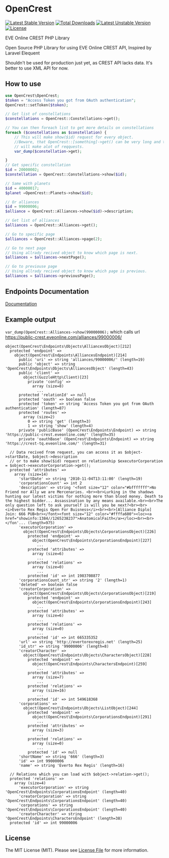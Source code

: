 # OpenCrest
[![Latest Stable Version](https://poser.pugx.org/mentos1386/opencrest/v/stable)](https://packagist.org/packages/mentos1386/opencrest) [![Total Downloads](https://poser.pugx.org/mentos1386/opencrest/downloads)](https://packagist.org/packages/mentos1386/opencrest) [![Latest Unstable Version](https://poser.pugx.org/mentos1386/opencrest/v/unstable)](https://packagist.org/packages/mentos1386/opencrest) [![License](https://poser.pugx.org/mentos1386/opencrest/license)](https://packagist.org/packages/mentos1386/opencrest)

EVE Online CREST PHP Library


Open Source PHP Library for using EVE Online CREST API, Inspired by Laravel Elequent


Shouldn't be used for production just yet, as CREST API lacks data. It's better to use XML API for now.

## How to use

```php
use OpenCrest\OpenCrest;
$token = "Access Token you got from OAuth authentication";
OpenCrest::setToken($token);

// Get list of constellations
$constellations = OpenCrest::Constellations->get();

// You can then foreach list to get more details on constellations
foreach ($constellations as $constellation) {
    // This will make show($id) request for every object.
    //Beware, that OpenCrest::[something]->get() can be very long and that making get request on every item 
    // will make alot of reqquests.
    var_dump($constellation->get);

}
// Get specific constellation
$id = 20000002;
$constellation = OpenCrest::Constellations->show($id);

// Same with planets
$id = 40000017;
$planet =OpenCrest::Planets->show($id);

// Or alliances
$id = 99000006;
$alliance = OpenCrest::Alliances->show($id)->description;

// Get list of alliances
$alliances = OpenCrest::Alliances->get();

// Go to specific page
$alliances = OpenCrest::Alliances->page(2);

// Go to next page
// Using allrady recived object to know which page is next.
$alliances = $alliances->nextPage();

// Go to previouse page
// Using allrady recived object to know which page is previous.
$alliances = $alliances->previousPage();

```

## Endpoints Documentation
[Documentation](https://github.com/mentos1386/OpenCrest/blob/master/src/Endpoints/README.md)

## Example output
`var_dump(OpenCrest::Alliances->show(99000006);` which calls url https://public-crest.eveonline.com/alliances/99000006/

```
object(OpenCrest\Endpoints\Objects\AlliancesObject)[212]
  protected 'endpoint' => 
    object(OpenCrest\Endpoints\AlliancesEndpoint)[214]
      public 'uri' => string 'alliances/99000006/' (length=19)
      public 'object' => string 'OpenCrest\Endpoints\Objects\AlliancesObject' (length=43)
      public 'client' => 
        object(GuzzleHttp\Client)[23]
          private 'config' => 
            array (size=8)
              ...
      protected 'relationId' => null
      protected 'oauth' => boolean false
      protected 'token' => string 'Access Token you got from OAuth authentication' (length=87)
      protected 'routes' => 
        array (size=2)
          0 => string 'get' (length=3)
          1 => string 'show' (length=4)
      private 'publicBase' (OpenCrest\Endpoints\Endpoint) => string 'https://public-crest.eveonline.com/' (length=35)
      private 'oauthBase' (OpenCrest\Endpoints\Endpoint) => string 'https://crest-tq.eveonline.com/' (length=31)
  
  // Data recived from request, you can access it as $object->startDate, $object->description
  // or to make show($id) request on relationship $executorCorporation = $object->executorCorporation->get();
  protected 'attributes' => 
    array (size=14)
      'startDate' => string '2010-11-04T13:11:00' (length=19)
      'corporationsCount' => int 2
      'description' => string '<font size="12" color="#bfffffff">No Friend nor Ally we are Mercenaries. <br><br>Lurking in the shadows hunting our latest victims for nothing more than blood money. Death to the highest bidder... Assassination by any means available.<br><br>The only question left to ask yourself is will you be next?<br><br><i>Everto Rex Regis Open For Buisness</i><br><br>[Alliance Diplo] Join: 666 PUB<br></font><font size="12" color="#ffffa600"><loc><a href="showinfo:1384//1265238237">AnatomicalFaith</a></loc><br><br></fon'... (length=975)
      'executorCorporation' => 
        object(OpenCrest\Endpoints\Objects\CorporationsObject)[226]
          protected 'endpoint' => 
            object(OpenCrest\Endpoints\CorporationsEndpoint)[227]
              ...
          protected 'attributes' => 
            array (size=6)
              ...
          protected 'relations' => 
            array (size=0)
              ...
          protected 'id' => int 1983708877
      'corporationsCount_str' => string '2' (length=1)
      'deleted' => boolean false
      'creatorCorporation' => 
        object(OpenCrest\Endpoints\Objects\CorporationsObject)[219]
          protected 'endpoint' => 
            object(OpenCrest\Endpoints\CorporationsEndpoint)[243]
              ...
          protected 'attributes' => 
            array (size=6)
              ...
          protected 'relations' => 
            array (size=0)
              ...
          protected 'id' => int 665335352
      'url' => string 'http://evertorexregis.net' (length=25)
      'id_str' => string '99000006' (length=8)
      'creatorCharacter' => 
        object(OpenCrest\Endpoints\Objects\CharactersObject)[228]
          protected 'endpoint' => 
            object(OpenCrest\Endpoints\CharactersEndpoint)[259]
              ...
          protected 'attributes' => 
            array (size=7)
              ...
          protected 'relations' => 
            array (size=16)
              ...
          protected 'id' => int 549618368
      'corporations' => 
        object(OpenCrest\Endpoints\Objects\ListObject)[244]
          protected 'endpoint' => 
            object(OpenCrest\Endpoints\CorporationsEndpoint)[291]
              ...
          protected 'attributes' => 
            array (size=3)
              ...
          protected 'relations' => 
            array (size=0)
              ...
          protected 'id' => null
      'shortName' => string '666' (length=3)
      'id' => int 99000006
      'name' => string 'Everto Rex Regis' (length=16)
      
  // Relations which you can load with $object->relation->get();
  protected 'relations' => 
    array (size=4)
      'executorCorporation' => string 'OpenCrest\Endpoints\CorporationsEndpoint' (length=40)
      'creatorCorporation' => string 'OpenCrest\Endpoints\CorporationsEndpoint' (length=40)
      'corporations' => string 'OpenCrest\Endpoints\CorporationsEndpoint' (length=40)
      'creatorCharacter' => string 'OpenCrest\Endpoints\CharactersEndpoint' (length=38)
  protected 'id' => int 99000006
```

## License
The MIT License (MIT). Please see [License File](https://github.com/mentos1386/OpenCrest/blob/master/LICENSE) for more information.
